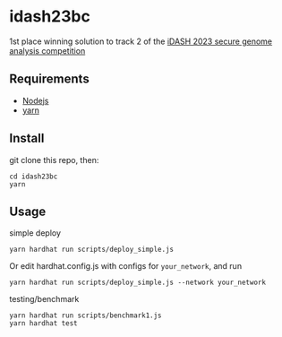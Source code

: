 # idash23bc
1st place winning solution to track 2 of the [iDASH 2023 secure genome analysis competition](http://www.humangenomeprivacy.org/2023/)

## Requirements
 - [Nodejs](https://nodejs.org) 
 - [yarn](https://yarnpkg.com/getting-started/install)

## Install
git clone this repo, then:

```
cd idash23bc
yarn
```

## Usage

simple deploy
```
yarn hardhat run scripts/deploy_simple.js
```

Or edit hardhat.config.js with configs for `your_network`, and run
```
yarn hardhat run scripts/deploy_simple.js --network your_network
```

testing/benchmark
```
yarn hardhat run scripts/benchmark1.js
yarn hardhat test
```
